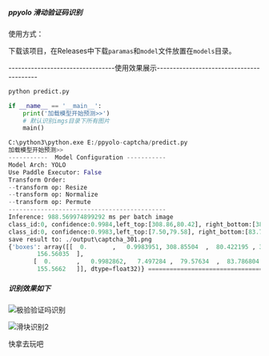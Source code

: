 #####  ppyolo 滑动验证码识别

使用方式：

下载该项目，在Releases中下载`paramas`和`model`文件放置在`models`目录。

---------------------------------使用效果展示-----------------------------------------

```python
python predict.py

if __name__ == '__main__':
    print('加载模型开始预测>>')
    # 默认识别imgs目录下所有图片
    main()

C:\python3\python.exe E:/ppyolo-captcha/predict.py
加载模型开始预测>>
-----------  Model Configuration -----------
Model Arch: YOLO
Use Paddle Executor: False
Transform Order: 
--transform op: Resize
--transform op: Normalize
--transform op: Permute
--------------------------------------------
Inference: 988.569974899292 ms per batch image
class_id:0, confidence:0.9984,left_top:[308.86,80.42], right_bottom:[386.09,156.56]
class_id:0, confidence:0.9983,left_top:[7.50,79.58], right_bottom:[83.79,155.57]
save result to: ./output\captcha_301.png
{'boxes': array([[  0.       ,   0.9983951, 308.85504  ,  80.422195 , 386.08887  ,
        156.56035  ],
       [  0.       ,   0.9982862,   7.497284 ,  79.57634  ,  83.786804 ,
        155.5662   ]], dtype=float32)} ===============================================

```



##### 识别效果如下

![`极验验证吗识别`](./output/微信截图_20201230095542.png)

![滑块识别2](./output/微信截图_20201230104114.png)



快拿去玩吧